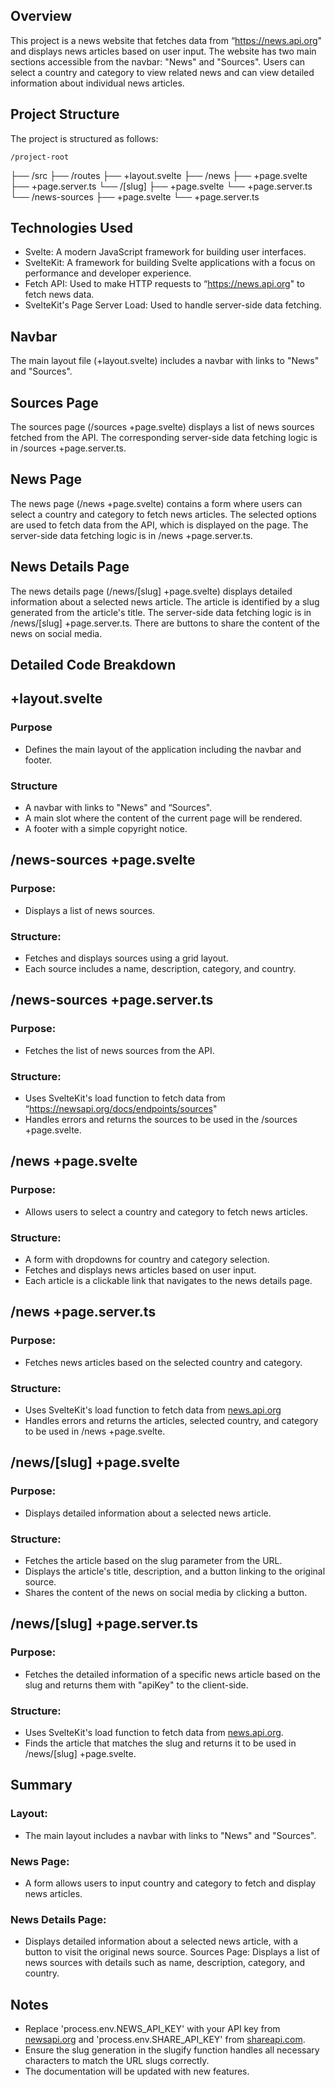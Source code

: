 ## Overview

This project is a news website that fetches data from “https://news.api.org" and displays news articles based on user input. The website has two main sections accessible from the navbar: "News" and "Sources". Users can select a country and category to view related news and can view detailed information about individual news articles.

## Project Structure

The project is structured as follows:

    /project-root

├── /src
├── /routes
├── +layout.svelte
├── /news
├── +page.svelte
├── +page.server.ts
└── /[slug]
├── +page.svelte
└── +page.server.ts
└── /news-sources
├── +page.svelte
└── +page.server.ts

## Technologies Used

- Svelte: A modern JavaScript framework for building user interfaces.
- SvelteKit: A framework for building Svelte applications with a focus on performance and developer experience.
- Fetch API: Used to make HTTP requests to “https://news.api.org" to fetch news data.
- SvelteKit's Page Server Load: Used to handle server-side data fetching.

## Navbar

The main layout file (+layout.svelte) includes a navbar with links to "News" and "Sources".

## Sources Page

The sources page (/sources +page.svelte) displays a list of news sources fetched from the API. The corresponding server-side data fetching logic is in /sources +page.server.ts.

## News Page

The news page (/news +page.svelte) contains a form where users can select a country and category to fetch news articles. The selected options are used to fetch data from the API, which is displayed on the page. The server-side data fetching logic is in /news +page.server.ts.

## News Details Page

The news details page (/news/[slug] +page.svelte) displays detailed information about a selected news article. The article is identified by a slug generated from the article's title. The server-side data fetching logic is in /news/[slug] +page.server.ts. There are buttons to share the content of the news on social media.

## Detailed Code Breakdown

## +layout.svelte

### Purpose

- Defines the main layout of the application including the navbar and footer.

### Structure

- A navbar with links to "News" and “Sources".
- A main slot where the content of the current page will be rendered.
- A footer with a simple copyright notice.

## /news-sources +page.svelte

### Purpose:

- Displays a list of news sources.

### Structure:

- Fetches and displays sources using a grid layout.
- Each source includes a name, description, category, and country.

## /news-sources +page.server.ts

### Purpose:

- Fetches the list of news sources from the API.

### Structure:

- Uses SvelteKit's load function to fetch data from “https://newsapi.org/docs/endpoints/sources"
- Handles errors and returns the sources to be used in the /sources +page.svelte.

## /news +page.svelte

### Purpose:

- Allows users to select a country and category to fetch news articles.

### Structure:

- A form with dropdowns for country and category selection.
- Fetches and displays news articles based on user input.
- Each article is a clickable link that navigates to the news details page.

## /news +page.server.ts

### Purpose:

- Fetches news articles based on the selected country and category.

### Structure:

- Uses SvelteKit's load function to fetch data from [news.api.org](https://newsapi.org/docs/endpoints/top-headlines)
- Handles errors and returns the articles, selected country, and category to be used in /news +page.svelte.

## /news/[slug] +page.svelte

### Purpose:

- Displays detailed information about a selected news article.

### Structure:

- Fetches the article based on the slug parameter from the URL.
- Displays the article's title, description, and a button linking to the original source.
- Shares the content of the news on social media by clicking a button.

## /news/[slug] +page.server.ts

### Purpose:

- Fetches the detailed information of a specific news article based on the slug and returns them with "apiKey" to the client-side.

### Structure:

- Uses SvelteKit's load function to fetch data from [news.api.org](https://newsapi.org/docs/endpoints/top-headlines).
- Finds the article that matches the slug and returns it to be used in /news/[slug] +page.svelte.

## Summary

### Layout:

- The main layout includes a navbar with links to "News" and "Sources".

### News Page:

- A form allows users to input country and category to fetch and display news articles.

### News Details Page:

- Displays detailed information about a selected news article, with a button to visit the original news source.
  Sources Page: Displays a list of news sources with details such as name, description, category, and country.

## Notes

- Replace 'process.env.NEWS_API_KEY' with your API key from [newsapi.org](https://newsapi.org) and 'process.env.SHARE_API_KEY' from [shareapi.com](https://www.shareapi.com).
- Ensure the slug generation in the slugify function handles all necessary characters to match the URL slugs correctly.
- The documentation will be updated with new features.
